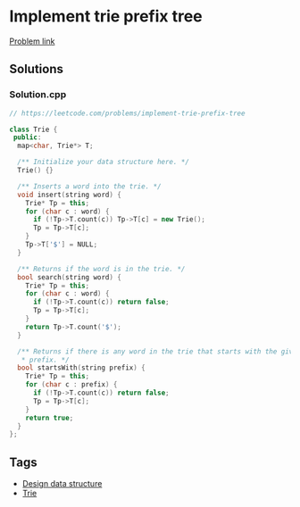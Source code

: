 # Implement trie prefix tree

[Problem link](https://leetcode.com/problems/implement-trie-prefix-tree)

## Solutions


### Solution.cpp
```cpp
// https://leetcode.com/problems/implement-trie-prefix-tree

class Trie {
 public:
  map<char, Trie*> T;

  /** Initialize your data structure here. */
  Trie() {}

  /** Inserts a word into the trie. */
  void insert(string word) {
    Trie* Tp = this;
    for (char c : word) {
      if (!Tp->T.count(c)) Tp->T[c] = new Trie();
      Tp = Tp->T[c];
    }
    Tp->T['$'] = NULL;
  }

  /** Returns if the word is in the trie. */
  bool search(string word) {
    Trie* Tp = this;
    for (char c : word) {
      if (!Tp->T.count(c)) return false;
      Tp = Tp->T[c];
    }
    return Tp->T.count('$');
  }

  /** Returns if there is any word in the trie that starts with the given
   * prefix. */
  bool startsWith(string prefix) {
    Trie* Tp = this;
    for (char c : prefix) {
      if (!Tp->T.count(c)) return false;
      Tp = Tp->T[c];
    }
    return true;
  }
};

```
## Tags

* [Design data structure](/Collections/design-data-structure.md#design-data-structure)
* [Trie](/Collections/trie.md#trie)
